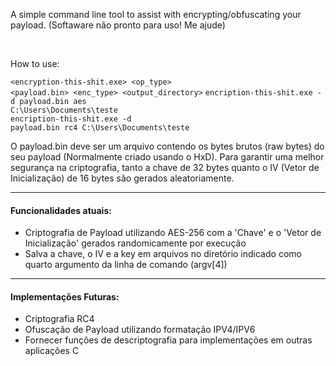 A simple command line tool to assist with encrypting/obfuscating your payload. 
(Softaware não pronto para uso! Me ajude)

<br>

How to use:

<code><encryption-this-shit.exe> <op_type> <payload.bin> <enc_type> <output_directory></code>
<code>encription-this-shit.exe -d payload.bin aes C:\Users\Documents\teste</code>
<br>
<code>encription-this-shit.exe -d payload.bin rc4 C:\Users\Documents\teste</code>

O payload.bin deve ser um arquivo contendo os bytes brutos (raw bytes) do seu payload (Normalmente criado usando o HxD). Para garantir uma melhor segurança na criptografia, tanto a chave de 32 bytes quanto o IV (Vetor de Inicialização) de 16 bytes são gerados aleatoriamente.

<hr>

#### Funcionalidades atuais:

- Criptografia de Payload utilizando AES-256 com a 'Chave' e o 'Vetor de Inicialização' gerados randomicamente por execução
- Salva a chave, o IV e a key em arquivos no diretório indicado como quarto argumento da linha de comando (argv[4])

<hr>

#### Implementações Futuras:

- Criptografia RC4
- Ofuscação de Payload utilizando formatação IPV4/IPV6
- Fornecer funções de descriptografia para implementações em outras aplicações C